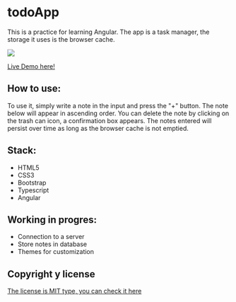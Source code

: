 # todoApp

This is a practice for learning Angular. The app is a task manager, the storage it uses is the browser cache.

![](https://github.com/k-b00t/7-todoApp/blob/master/docs/Screenshoot.png)

[Live Demo here!](https://k-b00t.github.io/7-todoApp/)

## How to use:


To use it, simply write a note in the input and press the "+" button. The note below will appear in ascending order. You can delete the note by clicking on the trash can icon, a confirmation box appears.
The notes entered will persist over time as long as the browser cache is not emptied.



## Stack:

- HTML5
- CSS3
- Bootstrap
- Typescript
- Angular




## Working in progres:

- Connection to a server
- Store notes in database
- Themes for customization



## Copyright y license

[The license is MIT type, you can check it here](https://github.com/k-b00t/7-todoApp/blob/master/LICENSE.txt)